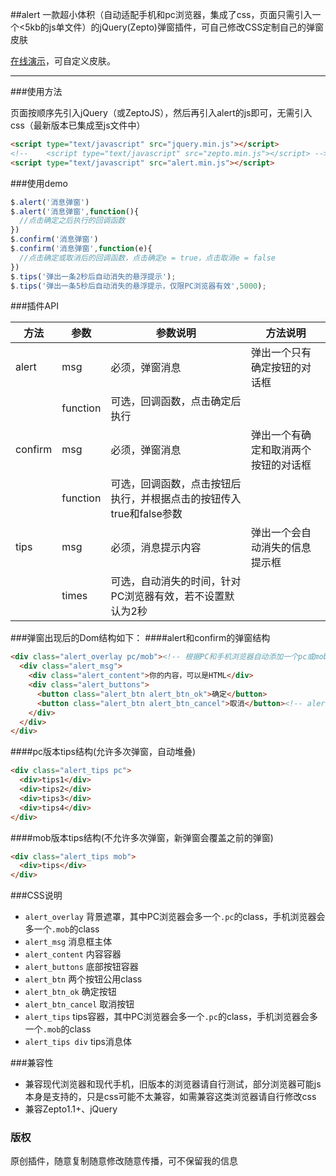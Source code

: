 ##alert
一款超小体积（自动适配手机和pc浏览器，集成了css，页面只需引入一个<5kb的js单文件）的jQuery(Zepto)弹窗插件，可自己修改CSS定制自己的弹窗皮肤

[在线演示](http://alert.code.10176523.cn)，可自定义皮肤。

---

###使用方法

页面按顺序先引入jQuery（或ZeptoJS），然后再引入alert的js即可，无需引入css（最新版本已集成至js文件中）

```html
<script type="text/javascript" src="jquery.min.js"></script>
<!-- 	<script type="text/javascript" src="zepto.min.js"></script> -->
<script type="text/javascript" src="alert.min.js"></script>
```
###使用demo

```javascript
$.alert('消息弹窗')
$.alert('消息弹窗',function(){
  //点击确定之后执行的回调函数
})
$.confirm('消息弹窗')
$.confirm('消息弹窗',function(e){
  //点击确定或取消后的回调函数，点击确定e = true，点击取消e = false
})
$.tips('弹出一条2秒后自动消失的悬浮提示');
$.tips('弹出一条5秒后自动消失的悬浮提示，仅限PC浏览器有效',5000);
```

###插件API

| 方法      | 参数       | 参数说明                                   | 方法说明               |
| ------- | -------- | -------------------------------------- | ------------------ |
| alert   | msg      | 必须，弹窗消息                                | 弹出一个只有确定按钮的对话框     |
|         | function | 可选，回调函数，点击确定后执行                        |                    |
| confirm | msg      | 必须，弹窗消息                                | 弹出一个有确定和取消两个按钮的对话框 |
|         | function | 可选，回调函数，点击按钮后执行，并根据点击的按钮传入true和false参数 |                    |
| tips    | msg      | 必须，消息提示内容                              | 弹出一个会自动消失的信息提示框    |
|         | times    | 可选，自动消失的时间，针对PC浏览器有效，若不设置默认为2秒         |                    |



###弹窗出现后的Dom结构如下：
####alert和confirm的弹窗结构
```html
<div class="alert_overlay pc/mob"><!-- 根据PC和手机浏览器自动添加一个pc或mob的class -->
  <div class="alert_msg">
    <div class="alert_content">你的内容，可以是HTML</div>
    <div class="alert_buttons">
      <button class="alert_btn alert_btn_ok">确定</button>
      <button class="alert_btn alert_btn_cancel">取消</button><!-- alert没有此button -->
    </div>
  </div>
</div>
```
####pc版本tips结构(允许多次弹窗，自动堆叠)
```html
<div class="alert_tips pc">
  <div>tips1</div>
  <div>tips2</div>
  <div>tips3</div>
  <div>tips4</div>
</div>
```
####mob版本tips结构(不允许多次弹窗，新弹窗会覆盖之前的弹窗)
```html
<div class="alert_tips mob">
  <div>tips</div>
</div>
```

###CSS说明

-   `alert_overlay`  背景遮罩，其中PC浏览器会多一个`.pc`的class，手机浏览器会多一个`.mob`的class
-   `alert_msg` 消息框主体
-   `alert_content` 内容容器
-   `alert_buttons` 底部按钮容器
-   `alert_btn` 两个按钮公用class
-   `alert_btn_ok` 确定按钮
-   `alert_btn_cancel` 取消按钮
-   `alert_tips` tips容器，其中PC浏览器会多一个`.pc`的class，手机浏览器会多一个`.mob`的class
-   `alert_tips div` tips消息体



###兼容性

- 兼容现代浏览器和现代手机，旧版本的浏览器请自行测试，部分浏览器可能js本身是支持的，只是css可能不太兼容，如需兼容这类浏览器请自行修改css
- 兼容Zepto1.1+、jQuery

### 版权

原创插件，随意复制随意修改随意传播，可不保留我的信息
